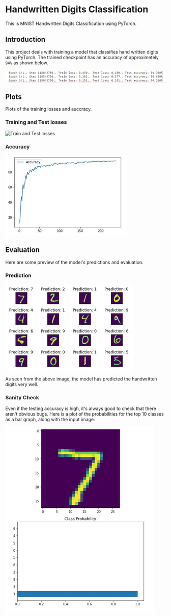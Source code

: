 # Handwritten Digits Classification

This is MNIST Handwritten Digits Classification using PyTorch.

## Introduction

This project deals with training a model that classifies hand written digits using PyTorch. The trained checkpoint has an accuracy of approximetely `94%` as shown below.

![Test Accuracy of the model](images/accuracy.JPG)

## Plots

Plots of the training losses and auccracy.

### Training and Test losses

![Train and Test losses](images/losses.JPG")

### Accuracy

![Accuracy Plot](images/accuracy_plot.JPG)

## Evaluation

Here are some preview of the model's predictions and evaluation.

### Prediction

![The model's prediction](images/prediction.JPG)

As seen from the above image, the model has predicted the handwritten digits very well.

### Sanity Check

Even if the testing accuracy is high, it's always good to check that there aren't obvious bugs. Here is a plot of the probabilities for the top 10 classes as a bar graph, along with the input image.

![Model's Sanity Check](images/sanity_check.JPG)
